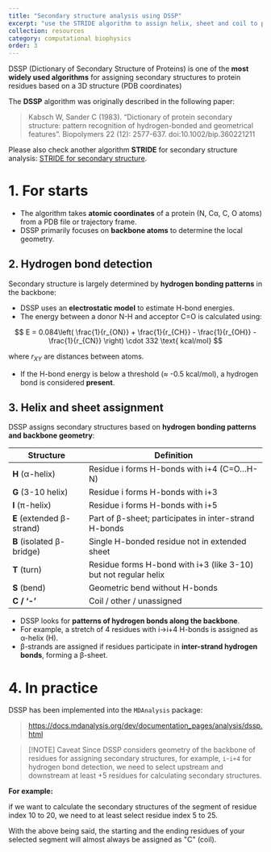 ```yaml
---
title: "Secondary structure analysis using DSSP"
excerpt: "use the STRIDE algorithm to assign helix, sheet and coil to protein structures or trajectories"
collection: resources
category: computational biophysics
order: 3
---
```


DSSP (Dictionary of Secondary Structure of Proteins) is one of the **most widely used algorithms** for assigning secondary structures to protein residues based on a 3D structure (PDB coordinates)

The **DSSP** algorithm was originally described in the following paper:

> Kabsch W, Sander C (1983). “Dictionary of protein secondary structure: pattern recognition of hydrogen-bonded and geometrical features”. Biopolymers 22 (12): 2577-637. doi:10.1002/bip.360221211

Please also check another algorithm **STRIDE** for secondary structure analysis: [STRIDE for secondary structure](https://huang-jian.com/resources/03_SecondaryStructureAnalysis1/).

# 1. For starts
- The algorithm takes **atomic coordinates** of a protein (N, Cα, C, O atoms) from a PDB file or trajectory frame.
- DSSP primarily focuses on **backbone atoms** to determine the local geometry.

## 2. Hydrogen bond detection

Secondary structure is largely determined by **hydrogen bonding patterns** in the backbone:

- DSSP uses an **electrostatic model** to estimate H-bond energies.
- The energy between a donor N-H and acceptor C=O is calculated using:

$$
E = 0.084\left( \frac{1}{r_{ON}} + \frac{1}{r_{CH}} - \frac{1}{r_{OH}} - \frac{1}{r_{CN}} \right) \cdot 332 \text{ kcal/mol}
$$

where $r_{XY}$ are distances between atoms.

- If the H-bond energy is below a threshold (≈ -0.5 kcal/mol), a hydrogen bond is considered **present**.

## 3. Helix and sheet assignment

DSSP assigns secondary structures based on **hydrogen bonding patterns and backbone geometry**:

| Structure                 | Definition |
| ------------------------- | --------------------------------- |
| **H** (α-helix)           | Residue i forms H-bonds with i+4 (C=O…H-N)       |
| **G** (3-10 helix)        | Residue i forms H-bonds with i+3     |
| **I** (π-helix)           | Residue i forms H-bonds with i+5       |
| **E** (extended β-strand) | Part of β-sheet; participates in inter-strand H-bonds   |
| **B** (isolated β-bridge) | Single H-bonded residue not in extended sheet      |
| **T** (turn)              | Residue forms H-bond with i+3 (like 3-10) but not regular helix |
| **S** (bend)              | Geometric bend without H-bonds  |
| **C / ‘-’**               | Coil / other / unassigned    |

- DSSP looks for **patterns of hydrogen bonds along the backbone**.
- For example, a stretch of 4 residues with i→i+4 H-bonds is assigned as α-helix (H).
- β-strands are assigned if residues participate in **inter-strand hydrogen bonds**, forming a β-sheet.


# 4. In practice

DSSP has been implemented into the `MDAnalysis` package:

> https://docs.mdanalysis.org/dev/documentation_pages/analysis/dssp.html


> [!NOTE] Caveat
> Since DSSP considers geometry of the backbone of residues for assigning secondary structures, for example, `i`-`i+4` for hydrogen bond detection, we need to select upstream and downstream at least +5 residues for calculating secondary structures.

**For example:** 

if we want to calculate the secondary structures of the segment of residue index 10 to 20, we need to at least select residue index 5 to 25.

With the above being said, the starting and the ending residues of your selected segment will almost always be assigned as "C" (coil).
